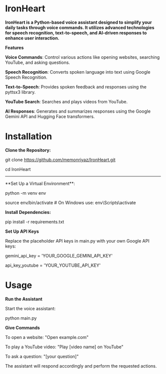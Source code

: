 # IronHeart

**IronHeart is a Python-based voice assistant designed to simplify your daily tasks through voice commands. It utilizes advanced technologies for speech recognition, text-to-speech, and AI-driven responses to enhance user interaction.**


**Features**

**Voice Commands**: Control various actions like opening websites, searching YouTube, and asking questions.

**Speech Recognition**: Converts spoken language into text using Google Speech Recognition.

**Text-to-Speech**: Provides spoken feedback and responses using the pyttsx3 library.

**YouTube Search**: Searches and plays videos from YouTube.

**AI Responses**: Generates and summarizes responses using the Google Gemini API and Hugging Face transformers.

# Installation

**Clone the Repository:**

git clone https://github.com/memonriyaz/IronHeart.git

cd IronHeart
<hr>
**Set Up a Virtual Environment**:

python -m venv env

source env/bin/activate  # On Windows use: env\Scripts\activate

**Install Dependencies:**

pip install -r requirements.txt

**Set Up API Keys**

Replace the placeholder API keys in main.py with your own Google API keys:

gemini_api_key = 'YOUR_GOOGLE_GEMINI_API_KEY'

api_key_youtube = 'YOUR_YOUTUBE_API_KEY'

# Usage

**Run the Assistant**

Start the voice assistant:

python main.py

**Give Commands**

To open a website: "Open example.com"

To play a YouTube video: "Play [video name] on YouTube"

To ask a question: "[your question]"

The assistant will respond accordingly and perform the requested actions.
